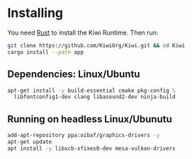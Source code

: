 # Installing

You need [Rust](https://www.rust-lang.org/) to install the Kiwi Runtime. Then run:

```sh
git clone https://github.com/KiwiOrg/Kiwi.git && cd Kiwi
cargo install --path app
```

## Dependencies: Linux/Ubuntu

```sh
apt-get install -y build-essential cmake pkg-config \
  libfontconfig1-dev clang libasound2-dev ninja-build
```

## Running on headless Linux/Ubunutu

```sh
add-apt-repository ppa:oibaf/graphics-drivers -y
apt-get update
apt install -y libxcb-xfixes0-dev mesa-vulkan-drivers
```

